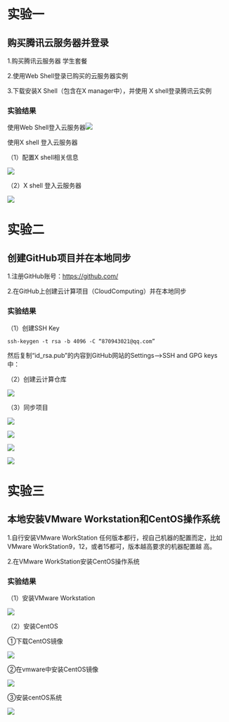 # 实验一

## 购买腾讯云服务器并登录

1.购买腾讯云服务器 学生套餐 

2.使用Web Shell登录已购买的云服务器实例 

3.下载安装X Shell（包含在X manager中），并使用 X shell登录腾讯云实例



### 实验结果

使用Web Shell登入云服务器![](../image/001.png)

使用X shell 登入云服务器

（1）配置X shell相关信息

![](../image/002.png)

（2）X shell 登入云服务器

![](../image/003.png)

# 实验二

## 创建GitHub项目并在本地同步

1.注册GitHub账号：https://github.com/ 

2.在GitHub上创建云计算项目（CloudComputing）并在本地同步

### 实验结果

（1）创建SSH Key

```
ssh-keygen -t rsa -b 4096 -C “870943021@qq.com”
```

 然后复制“id_rsa.pub”的内容到GitHub网站的Settings–>SSH and GPG keys中：

（2）创建云计算仓库

![](../image/004.png)



（3）同步项目

![](../image/005.png)

![](../image/006.png)

![](../image/007.png)

![](../image/008.png)

# 实验三

## 本地安装VMware Workstation和CentOS操作系统

1.自行安装VMware WorkStation  任何版本都行，视自己机器的配置而定，比如VMware WorkStation9，12，或者15都可，版本越高要求的机器配置越 高。 

2.在VMware WorkStation安装CentOS操作系统 

### 实验结果

（1）安装VMware Workstation

![](../image/009.png)

（2）安装CentOS 

①下载CentOS镜像

![](../image/010.png)

②在vmware中安装CentOS镜像

![](../image/011.png)

③安装centOS系统

![](../image/012.png)